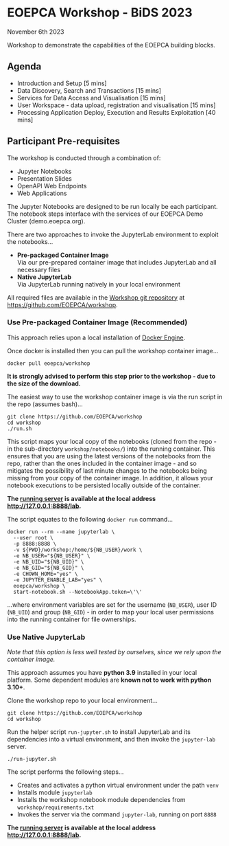 # EOEPCA Workshop - BiDS 2023

November 6th 2023

Workshop to demonstrate the capabilities of the EOEPCA building blocks.

## Agenda

* Introduction and Setup [5 mins]
* Data Discovery, Search and Transactions [15 mins]
* Services for Data Access and Visualisation [15 mins]
* User Workspace - data upload, registration and visualisation [15 mins]
* Processing Application Deploy, Execution and Results Exploitation [40 mins]

## Participant Pre-requisites

The workshop is conducted through a combination of:
* Jupyter Notebooks
* Presentation Slides
* OpenAPI Web Endpoints
* Web Applications

The Jupyter Notebooks are designed to be run locally be each participant. The notebook steps interface with the services of our EOEPCA Demo Cluster (demo.eoepca.org).

There are two approaches to invoke the JupyterLab environment to exploit the notebooks...
* **Pre-packaged Container Image**<br>
  Via our pre-prepared container image that includes JupyterLab and all necessary files
* **Native JupyterLab**<br>
  Via JupyterLab running natively in your local environment

All required files are available in the [Workshop git repository](https://github.com/EOEPCA/workshop) at https://github.com/EOEPCA/workshop.

### Use Pre-packaged Container Image (Recommended)

This approach relies upon a local installation of [Docker Engine](https://docs.docker.com/engine/).

Once docker is installed then you can pull the workshop container image...

```
docker pull eoepca/workshop
```

**It is strongly advised to perform this step prior to the workshop - due to the size of the download.**

The easiest way to use the workshop container image is via the run script in the repo (assumes bash)...

```
git clone https://github.com/EOEPCA/workshop
cd workshop
./run.sh
```

This script maps your local copy of the notebooks (cloned from the repo - in the sub-directory `workshop/notebooks/`) into the running container. This ensures that you are using the latest versions of the notebooks from the repo, rather than the ones included in the container image - and so mitigates the possibility of last minute changes to the notebooks being missing from your copy of the container image. In addition, it allows your notebook executions to be persisted locally outside of the container.

**The [running server](http://127.0.0.1:8888/lab) is available at the local address http://127.0.0.1:8888/lab.**

The script equates to the following `docker run` command...

```
docker run --rm --name jupyterlab \
  --user root \
  -p 8888:8888 \
  -v ${PWD}/workshop:/home/${NB_USER}/work \
  -e NB_USER="${NB_USER}" \
  -e NB_UID="${NB_UID}" \
  -e NB_GID="${NB_GID}" \
  -e CHOWN_HOME="yes" \
  -e JUPYTER_ENABLE_LAB="yes" \
  eoepca/workshop \
  start-notebook.sh --NotebookApp.token=\'\'
```

...where environment variables are set for the username (`NB_USER`), user ID (`NB_UID`) and group (`NB_GID`) - in order to map your local user permissions into the running container for file ownerships.

### Use Native JupyterLab

_Note that this option is less well tested by ourselves, since we rely upon the container image._

This approach assumes you have **python 3.9** installed in your local platform. Some dependent modules are **known not to work with python 3.10+**.

Clone the workshop repo to your local environment...

```
git clone https://github.com/EOEPCA/workshop
cd workshop
```

Run the helper script `run-jupyter.sh` to install JupyterLab and its dependencies into a virtual environment, and then invoke the `jupyter-lab` server.

```
./run-jupyter.sh
```

The script performs the following steps...

* Creates and activates a python virtual environment under the path `venv`
* Installs module `jupyterlab`
* Installs the workshop notebook module dependencies from `workshop/requirements.txt`
* Invokes the server via the command `jupyter-lab`, running on port `8888`

**The [running server](http://127.0.0.1:8888/lab) is available at the local address http://127.0.0.1:8888/lab.**
